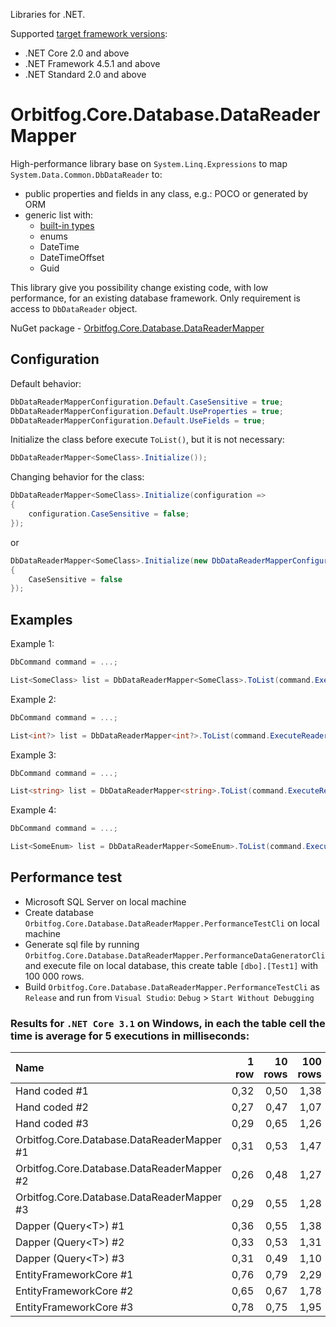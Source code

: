 Libraries for .NET.

Supported [target framework versions](https://docs.microsoft.com/en-us/dotnet/standard/frameworks):
* .NET Core 2.0 and above
* .NET Framework 4.5.1 and above
* .NET Standard 2.0 and above

# Orbitfog.Core.Database.DataReaderMapper

High-performance library base on `System.Linq.Expressions` to map `System.Data.Common.DbDataReader` to:
* public properties and fields in any class, e.g.: POCO or generated by ORM
* generic list with:
    * [built-in types](https://docs.microsoft.com/en-us/dotnet/csharp/language-reference/builtin-types/built-in-types)
    * enums
    * DateTime
    * DateTimeOffset
    * Guid

This library give you possibility change existing code, with low performance, for an existing database framework. Only requirement is access to `DbDataReader` object.

NuGet package - [Orbitfog.Core.Database.DataReaderMapper](https://www.nuget.org/packages/Orbitfog.Core.Database.DataReaderMapper)

## Configuration

Default behavior:
```cs
DbDataReaderMapperConfiguration.Default.CaseSensitive = true;
DbDataReaderMapperConfiguration.Default.UseProperties = true;
DbDataReaderMapperConfiguration.Default.UseFields = true;
```

Initialize the class before execute `ToList()`, but it is not necessary:
```cs
DbDataReaderMapper<SomeClass>.Initialize());
```

Changing behavior for the class:
```cs
DbDataReaderMapper<SomeClass>.Initialize(configuration =>
{
    configuration.CaseSensitive = false;
});
```
or
```cs
DbDataReaderMapper<SomeClass>.Initialize(new DbDataReaderMapperConfiguration()
{
    CaseSensitive = false
});
```

## Examples

Example 1:
```cs
DbCommand command = ...;
```
```cs
List<SomeClass> list = DbDataReaderMapper<SomeClass>.ToList(command.ExecuteReader());
```

Example 2:
```cs
DbCommand command = ...;
```
```cs
List<int?> list = DbDataReaderMapper<int?>.ToList(command.ExecuteReader());
```

Example 3:
```cs
DbCommand command = ...;
```
```cs
List<string> list = DbDataReaderMapper<string>.ToList(command.ExecuteReader());
```

Example 4:
```cs
DbCommand command = ...;
```
```cs
List<SomeEnum> list = DbDataReaderMapper<SomeEnum>.ToList(command.ExecuteReader());
```

## Performance test

* Microsoft SQL Server on local machine
* Create database `Orbitfog.Core.Database.DataReaderMapper.PerformanceTestCli` on local machine
* Generate sql file by running `Orbitfog.Core.Database.DataReaderMapper.PerformanceDataGeneratorCli` and execute file on local database, this create table `[dbo].[Test1]` with 100 000 rows.
* Build `Orbitfog.Core.Database.DataReaderMapper.PerformanceTestCli` as `Release` and run from `Visual Studio`: `Debug` > `Start Without Debugging`

### Results for `.NET Core 3.1` on Windows, in each the table cell the time is average for 5 executions in milliseconds:

| Name | 1 row | 10 rows | 100 rows | 1000 rows | 10000 rows | 100000 rows |
|:----|----:|----:|----:|----:|----:|----:|
| Hand coded #1 | 0,32 | 0,50 | 1,38 | 5,45  | 49,76 | 501,90 |
| Hand coded #2 | 0,27 | 0,47 | 1,07 | 4,86  | 48,41 | 497,81 |
| Hand coded #3 | 0,29 | 0,65 | 1,26 | 5,46  | 48,88 | 496,11 |
| Orbitfog.Core.Database.DataReaderMapper #1 | 0,31 | 0,53 | 1,47 | 5,19  | 48,40 | 519,09 |
| Orbitfog.Core.Database.DataReaderMapper #2 | 0,26 | 0,48 | 1,27 | 5,22  | 51,07 | 511,52 |
| Orbitfog.Core.Database.DataReaderMapper #3 | 0,29 | 0,55 | 1,28 | 5,90  | 49,23 | 510,11 |
| Dapper (Query&lt;T&gt;) #1 | 0,36 | 0,55 | 1,38 | 5,39  | 53,91 | 574,09 |
| Dapper (Query&lt;T&gt;) #2 | 0,33 | 0,53 | 1,31 | 5,34  | 54,41 | 581,21 |
| Dapper (Query&lt;T&gt;) #3 | 0,31 | 0,49 | 1,10 | 5,10  | 53,42 | 573,75 |
| EntityFrameworkCore #1 | 0,76 | 0,79 | 2,29 | 10,92  | 119,98 | 1060,14 |
| EntityFrameworkCore #2 | 0,65 | 0,67 | 1,78 | 8,23  | 87,84 | 1078,68 |
| EntityFrameworkCore #3 | 0,78 | 0,75 | 1,95 | 8,68  | 93,47 | 1100,92 |

